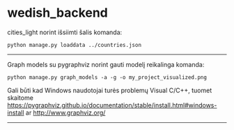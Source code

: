 # wedish_backend

cities_light norint išsiimti šalis komanda:

```
python manage.py loaddata ../countries.json
```
-------------------------------------------
Graph models su pygraphviz
norint gauti modelį reikalinga komanda:

```
python manage.py graph_models -a -g -o my_project_visualized.png
```

Gali būti kad Windows naudotojai turės problemų Visual C/C++, tuomet skaitome https://pygraphviz.github.io/documentation/stable/install.html#windows-install ar http://www.graphviz.org/  

------------------------------------------------ 
